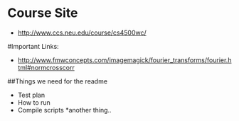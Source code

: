 # Course Site

* http://www.ccs.neu.edu/course/cs4500wc/

#Important Links:

* http://www.fmwconcepts.com/imagemagick/fourier_transforms/fourier.html#normcrosscorr


##Things we need for the readme

* Test plan
* How to run
* Compile scripts
*another thing..